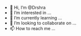 - 👋 Hi, I’m @Drshra
- 👀 I’m interested in ...
- 🌱 I’m currently learning ...
- 💞️ I’m looking to collaborate on ...
- 📫 How to reach me ...

<!---
Drshra/Drshra is a ✨ special ✨ repository because its `README.md` (this file) appears on your GitHub profile.
You can click the Preview link to take a look at your changes.
--->
